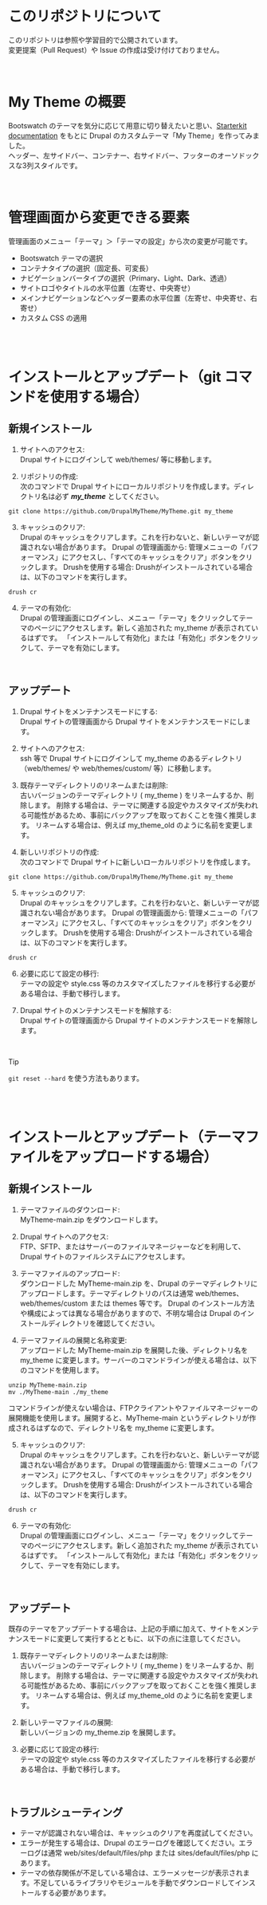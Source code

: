 # このリポジトリについて
このリポジトリは参照や学習目的で公開されています。  
変更提案（Pull Request）や Issue の作成は受け付けておりません。  
<br>
<br>

# My Theme の概要
Bootswatch のテーマを気分に応じて用意に切り替えたいと思い、[Starterkit documentation](https://www.drupal.org/docs/core-modules-and-themes/core-themes/starterkit-theme) をもとに Drupal のカスタムテーマ「My Theme」を作ってみました。  
ヘッダー、左サイドバー、コンテナー、右サイドバー、フッターのオーソドックスな3列スタイルです。  
<br>
<br>

# 管理画面から変更できる要素
管理画面のメニュー「テーマ」＞「テーマの設定」から次の変更が可能です。

- Bootswatch テーマの選択
- コンテナタイプの選択（固定長、可変長）
- ナビゲーションバータイプの選択（Primary、Light、Dark、透過）
- サイトロゴやタイトルの水平位置（左寄せ、中央寄せ）
- メインナビゲーションなどヘッダー要素の水平位置（左寄せ、中央寄せ、右寄せ）
- カスタム CSS の適用  
<br>
<br>

# インストールとアップデート（git コマンドを使用する場合）
## 新規インストール

1. サイトへのアクセス:  
Drupal サイトにログインして web/themes/ 等に移動します。

2. リポジトリの作成:  
次のコマンドで Drupal サイトにローカルリポジトリを作成します。ディレクトリ名は必ず ***my_theme*** としてください。

```
git clone https://github.com/DrupalMyTheme/MyTheme.git my_theme
```

3. キャッシュのクリア:  
Drupal のキャッシュをクリアします。これを行わないと、新しいテーマが認識されない場合があります。
Drupal の管理画面から: 管理メニューの「パフォーマンス」にアクセスし、「すべてのキャッシュをクリア」ボタンをクリックします。
Drushを使用する場合: Drushがインストールされている場合は、以下のコマンドを実行します。

```
drush cr
```

4. テーマの有効化:  
Drupal の管理画面にログインし、メニュー「テーマ」をクリックしてテーマのページにアクセスします。新しく追加された my_theme が表示されているはずです。
「インストールして有効化」または「有効化」ボタンをクリックして、テーマを有効にします。

<br>

## アップデート

1. Drupal サイトをメンテナンスモードにする:  
Drupal サイトの管理画面から Drupal サイトをメンテナンスモードにします。

2. サイトへのアクセス:  
ssh 等で Drupal サイトにログインして my_theme のあるディレクトリ（web/themes/ や web/themes/custom/ 等）に移動します。

3. 既存テーマディレクトリのリネームまたは削除:  
古いバージョンのテーマディレクトリ ( my_theme ) をリネームするか、削除します。
削除する場合は、テーマに関連する設定やカスタマイズが失われる可能性があるため、事前にバックアップを取っておくことを強く推奨します。
リネームする場合は、例えば my_theme_old のように名前を変更します。

4. 新しいリポジトリの作成:  
次のコマンドで Drupal サイトに新しいローカルリポジトリを作成します。

```
git clone https://github.com/DrupalMyTheme/MyTheme.git my_theme
```

5. キャッシュのクリア:  
Drupal のキャッシュをクリアします。これを行わないと、新しいテーマが認識されない場合があります。
Drupal の管理画面から: 管理メニューの「パフォーマンス」にアクセスし、「すべてのキャッシュをクリア」ボタンをクリックします。
Drushを使用する場合: Drushがインストールされている場合は、以下のコマンドを実行します。

```
drush cr
```

6. 必要に応じて設定の移行:  
テーマの設定や style.css 等のカスタマイズしたファイルを移行する必要がある場合は、手動で移行します。

7. Drupal サイトのメンテナンスモードを解除する:  
Drupal サイトの管理画面から Drupal サイトのメンテナンスモードを解除します。

<br>

> [!TIP]
> `git reset --hard` を使う方法もあります。

<br>
<br>


# インストールとアップデート（テーマファイルをアップロードする場合）
## 新規インストール

1. テーマファイルのダウンロード:  
MyTheme-main.zip をダウンロードします。

2. Drupal サイトへのアクセス:  
FTP、SFTP、またはサーバーのファイルマネージャーなどを利用して、Drupal サイトのファイルシステムにアクセスします。

3. テーマファイルのアップロード:  
ダウンロードした MyTheme-main.zip を、Drupal のテーマディレクトリにアップロードします。テーマディレクトリのパスは通常 web/themes、web/themes/custom または themes 等です。
Drupal のインストール方法や構成によっては異なる場合がありますので、不明な場合は Drupal のインストールディレクトリを確認してください。

4. テーマファイルの展開と名称変更:  
アップロードした MyTheme-main.zip を展開した後、ディレクトリ名を my_theme に変更します。サーバーのコマンドラインが使える場合は、以下のコマンドを使用します。

```
unzip MyTheme-main.zip
mv ./MyTheme-main ./my_theme
```

コマンドラインが使えない場合は、FTPクライアントやファイルマネージャーの展開機能を使用します。展開すると、MyTheme-main というディレクトリが作成されるはずなので、ディレクトリ名を my_theme に変更します。

5. キャッシュのクリア:  
Drupal のキャッシュをクリアします。これを行わないと、新しいテーマが認識されない場合があります。
Drupal の管理画面から: 管理メニューの「パフォーマンス」にアクセスし、「すべてのキャッシュをクリア」ボタンをクリックします。
Drushを使用する場合: Drushがインストールされている場合は、以下のコマンドを実行します。

```
drush cr
```

6. テーマの有効化:  
Drupal の管理画面にログインし、メニュー「テーマ」をクリックしてテーマのページにアクセスします。新しく追加された my_theme が表示されているはずです。
「インストールして有効化」または「有効化」ボタンをクリックして、テーマを有効にします。

<br>

## アップデート
既存のテーマをアップデートする場合は、上記の手順に加えて、サイトをメンテナンスモードに変更して実行するとともに、以下の点に注意してください。

1. 既存テーマディレクトリのリネームまたは削除:  
古いバージョンのテーマディレクトリ ( my_theme ) をリネームするか、削除します。
削除する場合は、テーマに関連する設定やカスタマイズが失われる可能性があるため、事前にバックアップを取っておくことを強く推奨します。
リネームする場合は、例えば my_theme_old のように名前を変更します。

2. 新しいテーマファイルの展開:  
新しいバージョンの my_theme.zip を展開します。

3. 必要に応じて設定の移行:  
テーマの設定や style.css 等のカスタマイズしたファイルを移行する必要がある場合は、手動で移行します。

<br>

## トラブルシューティング
- テーマが認識されない場合は、キャッシュのクリアを再度試してください。
- エラーが発生する場合は、Drupal のエラーログを確認してください。エラーログは通常 web/sites/default/files/php または sites/default/files/php にあります。
- テーマの依存関係が不足している場合は、エラーメッセージが表示されます。不足しているライブラリやモジュールを手動でダウンロードしてインストールする必要があります。